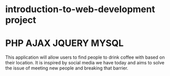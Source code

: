 # introduction-to-web-development project
# PHP AJAX JQUERY MYSQL
This application will allow users to find people to drink coffee with based on their location. It is inspired by social media we have today and aims to solve the issue of meeting new people and breaking that barrier.
